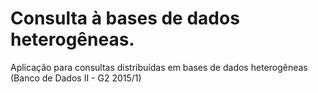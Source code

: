 # Consulta à bases de dados heterogêneas.
Aplicação para consultas distribuídas em bases de dados heterogêneas 
(Banco de Dados II - G2 2015/1)
